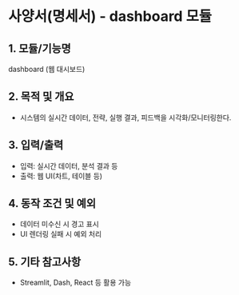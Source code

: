 # 사양서(명세서) - dashboard 모듈

## 1. 모듈/기능명
dashboard (웹 대시보드)

## 2. 목적 및 개요
- 시스템의 실시간 데이터, 전략, 실행 결과, 피드백을 시각화/모니터링한다.

## 3. 입력/출력
- 입력: 실시간 데이터, 분석 결과 등
- 출력: 웹 UI(차트, 테이블 등)

## 4. 동작 조건 및 예외
- 데이터 미수신 시 경고 표시
- UI 렌더링 실패 시 예외 처리

## 5. 기타 참고사항
- Streamlit, Dash, React 등 활용 가능    
